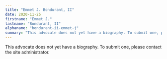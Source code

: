 ```yaml
---
title: "Emmet J. Bondurant, II"
date: 2020-11-25
firstname: "Emmet J."
lastname: "Bondurant, II"
alphaname: "bondurant-ii-emmet-j"
summary: "This advocate does not yet have a biography. To submit one, please contact the site administrator."
---
```

This advocate does not yet have a biography. To submit one, please contact the site administrator.

